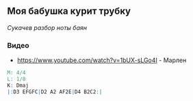 ## Моя бабушка курит трубку

*Сукачев* *разбор* *ноты* *баян*

### Видео
- https://www.youtube.com/watch?v=1bUX-sLGo4I - Марлен


```abc
M: 4/4
L: 1/8
K: Dmaj
|:D3 EFGFC|D2 A2 AF2E|D4 B2C2:|
``` 
